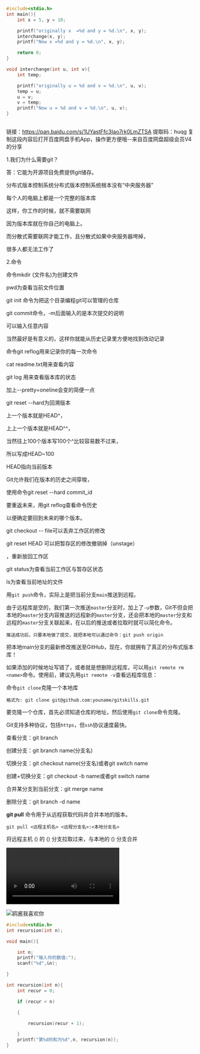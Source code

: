 ```c
#include<stdio.h>
int main(){
    int x = 5, y = 10;

    printf("originally x  =%d and y = %d.\n", x, y);
    interchange(x, y);
    printf("Now x =%d and y = %d.\n", x, y);

    return 0;
}

void interchange(int u, int v){
    int temp;

    printf("originally u = %d and v = %d.\n", u, v);
    temp = u;
    u = v;
    v = temp;
    printf("Now u = %d and v = %d.\n", u, v);
}
	
```

链接：https://pan.baidu.com/s/1UYastFfc3Iao7rk0LmZTSA 
提取码：huqg 
复制这段内容后打开百度网盘手机App，操作更方便哦--来自百度网盘超级会员V4的分享

1.我们为什么需要git？

答：它能为开源项目免费提供git储存。

分布式版本控制系统分布式版本控制系统根本没有“中央服务器”

每个人的电脑上都是一个完整的版本库

这样，你工作的时候，就不需要联网

因为版本库就在你自己的电脑上。

而分散式需要联网才能工作，且分散式如果中央服务器垮掉，

很多人都无法工作了

2.命令

命令mkdir (文件名)为创建文件

pwd为查看当前文件位置

git init 命令为把这个目录编程git可以管理的仓库

git commit命令，-m后面输入的是本次提交的说明

可以输入任意内容

当然最好是有意义的，这样你就能从历史记录里方便地找到改动记录

命令git reflog用来记录你的每一次命令

cat readme.txt用来查看内容

git log 用来查看版本库的状态

加上--pretty=oneline会变的简便一点

git reset --hard为回溯版本

上一个版本就是HEAD^，

上上一个版本就是HEAD^^，

当然往上100个版本写100个^比较容易数不过来，

所以写成HEAD~100

HEAD指向当前版本

Git允许我们在版本的历史之间穿梭，

使用命令git reset --hard commit_id

要重返未来，用git reflog查看命令历史

以便确定要回到未来的哪个版本。

git checkout -- file可以丢弃工作区的修改

git reset HEAD <file>可以把暂存区的修改撤销掉（unstage）

，重新放回工作区

git status为查看当前工作区与暂存区状态

ls为查看当前地址的文件

用`git push`命令，实际上是把当前分支`main`推送到远程。

由于远程库是空的，我们第一次推送`master`分支时，加上了`-u`参数，Git不但会把本地的`master`分支内容推送的远程新的`master`分支，还会把本地的`master`分支和远程的`master`分支关联起来，在以后的推送或者拉取时就可以简化命令。

```
推送成功后，只要本地做了提交，就把本地可以通过命令：git push origin 
```

把本地main分支的最新修改推送至GitHub，现在，你就拥有了真正的分布式版本库！

如果添加的时候地址写错了，或者就是想删除远程库，可以用`git remote rm <name>`命令。使用前，建议先用`git remote -v`查看远程库信息：

命令`git clone`克隆一个本地库

```
格式为: git clone git@github.com:youname/gitskills.git
```

要克隆一个仓库，首先必须知道仓库的地址，然后使用`git clone`命令克隆。

Git支持多种协议，包括`https`，但`ssh`协议速度最快。

查看分支：git branch

创建分支：git branch name(分支名)

切换分支：git checkout name(分支名)或者git switch name

创建+切换分支：git checkout -b name或者git switch name

合并某分支到当前分支：git merge name

删除分支：git branch -d name

**git pull** 命令用于从远程获取代码并合并本地的版本。

```
git pull <远程主机名> <远程分支名>:<本地分支名>
```

将远程主机 () 的 () 分支拉取过来，与本地的 () 分支合并

<video src="D:\gal\000不剧透.mp4"></video>

![鸥酱我喜欢你](C:\Users\刘忠楷\Desktop\QQ图片20210328185816.jpg)

[bilibili]: https://www.bilibili.com/

```c
#include<stdio.h>
int recursion(int n);

void main(){

​    int n;
​    printf("输入你的数值:");
​    scanf("%d",&n);

}

int recursion(int n){
    int recur = 0;

​    if (recur < n)

​    {

​        recursion(recur + 1);

​    }
​    printf("第%d的和为%d",n, recursion(n));
}


```

